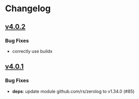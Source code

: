 # Changelog

## [v4.0.2](https://github.com/Einfach-Gaming/egmrp-daemon/releases/tag/v4.0.2)

### Bug Fixes

- correctly use buildx

## [v4.0.1](https://github.com/Einfach-Gaming/egmrp-daemon/releases/tag/v4.0.1)

### Bug Fixes

- **deps**: update module github.com/rs/zerolog to v1.34.0 (#85)
